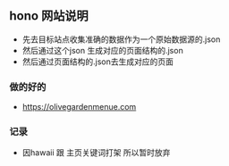 ## hono 网站说明
- 先去目标站点收集准确的数据作为一个原始数据源的.json
- 然后通过这个json 生成对应的页面结构的.json
- 然后通过页面结构的.json去生成对应的页面

### 做的好的
- https://olivegardenmenue.com

### 记录
- 因hawaii 跟 主页关键词打架 所以暂时放弃
